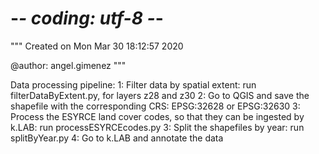 # -*- coding: utf-8 -*-
"""
Created on Mon Mar 30 18:12:57 2020

@author: angel.gimenez
"""

Data processing pipeline:
1: Filter data by spatial extent: run filterDataByExtent.py, for layers z28 and z30
2: Go to QGIS and save the shapefile with the corresponding CRS: EPSG:32628 or EPSG:32630
3: Process the ESYRCE land cover codes, so that they can be ingested by k.LAB: run processESYRCEcodes.py
3: Split the shapefiles by year: run splitByYear.py
4: Go to k.LAB and annotate the data
